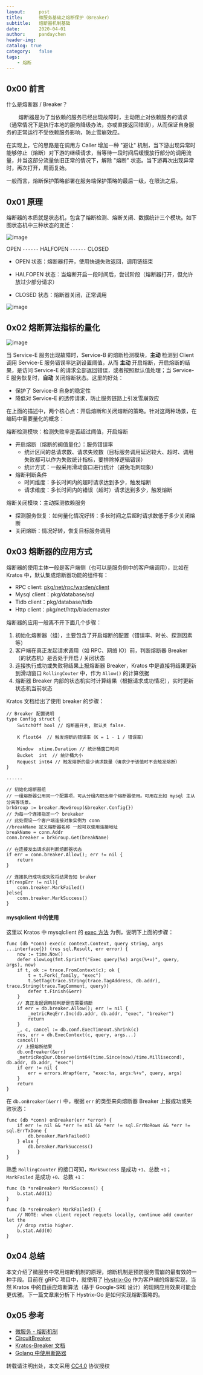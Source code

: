 ```yaml
---
layout:     post
title:      微服务基础之熔断保护（Breaker）
subtitle:	熔断器机制基础
date:       2020-04-01
author:     pandaychen
header-img:
catalog: true
category:   false
tags:
    - 熔断
---
```



##  0x00    前言

什么是熔断器 / Breaker？

&emsp;&emsp; 熔断器是为了当依赖的服务已经出现故障时，主动阻止对依赖服务的请求（通常情况下是执行本地的服务降级办法，亦或直接返回错误），从而保证自身服务的正常运行不受依赖服务影响，防止雪崩效应。

在实现上，它的思路是在调用方 Caller 增加一种 "避让" 机制，当下游出现异常时能够停止（熔断）对下游的继续请求，当等待一段时间后缓慢放行部分的调用流量，并当这部分流量依旧正常的情况下，解除 "熔断" 状态。当下游再次出现异常时，再次打开，周而复始。

一般而言，熔断保护策略部署在服务端保护策略的最后一级，在限流之后。

##  0x01	原理
熔断器的本质就是状态机，包含了熔断检测、熔断关闭、数据统计三个模块。如下图状态机中三种状态的变迁：

![image](https://raw.githubusercontent.com/pandaychen/pandaychen.github.io/master/blog_img/2020/0401/3-breaker.png)

OPEN `------` HALFOPEN `------` CLOSED

-	OPEN 状态：熔断器打开，使用快速失败返回，调用链结束

-	HALFOPEN 状态：当熔断开启一段时间后，尝试阶段（熔断器打开，但允许放过少部分请求）

-	CLOSED 状态：熔断器关闭，正常调用

![image](https://raw.githubusercontent.com/pandaychen/pandaychen.github.io/master/blog_img/2020/0401/1-breaker.png)

##	0x02	熔断算法指标的量化

![image](https://raw.githubusercontent.com/pandaychen/pandaychen.github.io/master/blog_img/2020/0401/2-breaker.png)

当 Service-E 服务出现故障时，Service-B 的熔断检测模块，**主动** 检测到 Client 调用 Service-E 服务错误率达到设置阈值，从而 **主动** 开启熔断，开启熔断的结果，是访问 Service-E 的请求全部返回错误，或者按照默认值处理；当 Service-E 服务恢复时，**自动** 关闭熔断状态。这里的好处：
-   保护了 Service-B 自身的稳定性
-   降低对 Service-E 的透传请求，防止服务链路上引发雪崩效应

在上面的描述中，两个核心点：开启熔断和关闭熔断的策略。针对这两种场景，在编码中需要量化的概念：

熔断检测模块：检测失败率是否超过阈值，开启熔断
-   开启熔断（熔断的阀值量化）：服务错误率
	-   统计区间的总请求数、请求失败数（目标服务调用延迟较大、超时、调用失败都可以作为失败统计指标，要排除掉逻辑错误）
	-	统计方式：一般采用滑动窗口进行统计（避免毛刺现象）
-	熔断判断条件
	-	时间维度：多长时间内的超时请求达到多少，触发熔断
	-	请求维度：多长时间内的错误（超时）请求达到多少，触发熔断

熔断关闭模块：主动探测依赖服务
-	探测服务恢复：如何量化情况好转：多长时间之后超时请求数低于多少关闭熔断
-	关闭熔断：情况好转，恢复目标服务调用

##	0x03	熔断器的应用方式
熔断器的使用主体一般是客户端侧（也可以是服务侧中的客户端调用），比如在 Kratos 中，默认集成熔断器功能的组件有：
-	RPC client: [pkg/net/rpc/warden/client](https://github.com/go-kratos/kratos/blob/master/pkg/net/rpc/warden/client.go)
-	Mysql client：pkg/database/sql
-	Tidb client：pkg/database/tidb
-	Http client：pkg/net/http/blademaster

熔断器的应用一般离不开下面几个步骤：
1.	初始化熔断器（组），主要包含了开启熔断的配置（错误率、时长、探测因素等）
2.	客户端在真正发起请求调用（如 RPC、网络 IO）前，判断熔断器 Breaker（的状态机）是否处于开启 / 关闭状态
3.	连接执行成功或失败将结果上报熔断器 Breaker，Kratos 中是直接将结果更新到滑动窗口 `RollingCouter` 中，作为 `Allow()` 的计算依据
4.	熔断器 Breaker 内部的状态机实时计算结果（根据请求成功情况），实时更新状态机当前状态

Kratos 文档给出了使用 breaker 的步骤：
```golang
// Breaker 配置说明
type Config struct {
	SwitchOff bool // 熔断器开关, 默认关 false.

	K float64  // 触发熔断的错误率（K = 1 - 1 / 错误率）

	Window  xtime.Duration // 统计桶窗口时间
	Bucket  int  // 统计桶大小
	Request int64 // 触发熔断的最少请求数量（请求少于该值时不会触发熔断）
}

......

// 初始化熔断器组
// 一组熔断器公用同一个配置项，可从分组内取出单个熔断器使用。可用在比如 mysql 主从分离等场景。
brkGroup := breaker.NewGroup(&breaker.Config{})
// 为每一个连接指定一个 brekaker
// 此处假设一个客户端连接对象实例为 conn
//breakName 定义熔断器名称 一般可以使用连接地址
breakName = conn.Addr
conn.breaker = brkGroup.Get(breakName)

// 在连接发出请求前判断熔断器状态
if err = conn.breaker.Allow(); err != nil {
	return
}

// 连接执行成功或失败将结果告知 braker
if(respErr != nil){
	conn.breaker.MarkFailed()
}else{
	conn.breaker.MarkSuccess()
}
```

####	mysqlclient 中的使用
这里以 Kratos 中 mysqlclient 的 [exec 方法](https://github.com/go-kratos/kratos/blob/master/pkg/database/sql/sql.go#L300) 为例，说明下上面的步骤：
```golang
func (db *conn) exec(c context.Context, query string, args ...interface{}) (res sql.Result, err error) {
	now := time.Now()
	defer slowLog(fmt.Sprintf("Exec query(%s) args(%+v)", query, args), now)
	if t, ok := trace.FromContext(c); ok {
		t = t.Fork(_family, "exec")
		t.SetTag(trace.String(trace.TagAddress, db.addr), trace.String(trace.TagComment, query))
		defer t.Finish(&err)
	}
	// 真正发起调用前判断是否需要熔断
	if err = db.breaker.Allow(); err != nil {
		_metricReqErr.Inc(db.addr, db.addr, "exec", "breaker")
		return
	}
	_, c, cancel := db.conf.ExecTimeout.Shrink(c)
	res, err = db.ExecContext(c, query, args...)
	cancel()
	// 上报熔断结果
	db.onBreaker(&err)
	_metricReqDur.Observe(int64(time.Since(now)/time.Millisecond), db.addr, db.addr, "exec")
	if err != nil {
		err = errors.Wrapf(err, "exec:%s, args:%+v", query, args)
	}
	return
}
```

在 `db.onBreaker(&err)` 中，根据 `err` 的类型来向熔断器 Breaker 上报成功或失败状态：
```golang
func (db *conn) onBreaker(err *error) {
	if err != nil && *err != nil && *err != sql.ErrNoRows && *err != sql.ErrTxDone {
		db.breaker.MarkFailed()
	} else {
		db.breaker.MarkSuccess()
	}
}
```

熟悉 `RollingCounter` 的接口可知，`MarkSuccess` 是成功 `+1`、总数 `+1`；`MarkFailed` 是成功 `+0`、总数 `+1`：
```golang
func (b *sreBreaker) MarkSuccess() {
	b.stat.Add(1)
}

func (b *sreBreaker) MarkFailed() {
	// NOTE: when client reject requets locally, continue add counter let the
	// drop ratio higher.
	b.stat.Add(0)
}
```

##	0x04	总结
本文介绍了微服务中常用熔断机制的原理，熔断机制是预防服务雪崩的最有效的一种手段。目前在 gRPC 项目中，就使用了 [Hystrix-Go](https://github.com/afex/hystrix-go) 作为客户端的熔断实现，当然 Kratos 中的自适应熔断算法（基于 Google-SRE 设计）的现网应用效果可能会更优雅。下一篇文章来分析下 Hystrix-Go 是如何实现熔断策略的。

##  0x05	参考
-   [微服务 - 熔断机制](http://blog.zhuxingsheng.com/blog/micro-service-fuse-mechanism.html)
-   [CircuitBreaker](https://martinfowler.com/bliki/CircuitBreaker.html)
-	[Kratos-Breaker 文档](https://github.com/go-kratos/kratos/blob/master/doc/wiki-cn/breaker.md)
-	[Golang 中使用断路器](https://yangxikun.com/golang/2019/08/10/golang-circuit.html)

转载请注明出处，本文采用 [CC4.0](http://creativecommons.org/licenses/by-nc-nd/4.0/) 协议授权